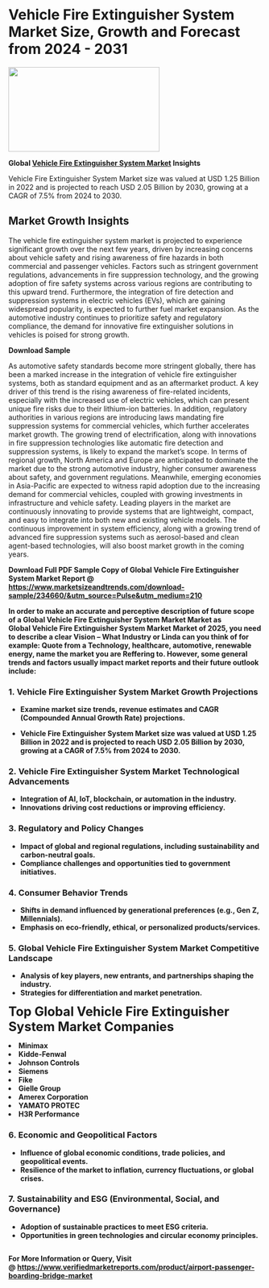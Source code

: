 <H1>Vehicle Fire Extinguisher System Market Size, Growth and Forecast from 2024 - 2031</H1><img class="aligncenter size-medium wp-image-584254" src="https://thirdeyenews.in/wp-content/uploads/2024/09/Global-Market-Research-300x168.jpeg" alt="" width="300" height="168" /><p><strong>Global&nbsp;<a href="https://www.marketsizeandtrends.com/download-sample/234660/&amp;utm_source=Pulse&amp;utm_medium=210">Vehicle Fire Extinguisher System Market</a> Insights</strong></p><p>Vehicle Fire Extinguisher System Market size was valued at USD 1.25 Billion in 2022 and is projected to reach USD 2.05 Billion by 2030, growing at a CAGR of 7.5% from 2024 to 2030.</p><p><h2>Market Growth Insights</h2> <p>The vehicle fire extinguisher system market is projected to experience significant growth over the next few years, driven by increasing concerns about vehicle safety and rising awareness of fire hazards in both commercial and passenger vehicles. Factors such as stringent government regulations, advancements in fire suppression technology, and the growing adoption of fire safety systems across various regions are contributing to this upward trend. Furthermore, the integration of fire detection and suppression systems in electric vehicles (EVs), which are gaining widespread popularity, is expected to further fuel market expansion. As the automotive industry continues to prioritize safety and regulatory compliance, the demand for innovative fire extinguisher solutions in vehicles is poised for strong growth.</p> <p><strong>Download Sample</strong></p> <p>As automotive safety standards become more stringent globally, there has been a marked increase in the integration of vehicle fire extinguisher systems, both as standard equipment and as an aftermarket product. A key driver of this trend is the rising awareness of fire-related incidents, especially with the increased use of electric vehicles, which can present unique fire risks due to their lithium-ion batteries. In addition, regulatory authorities in various regions are introducing laws mandating fire suppression systems for commercial vehicles, which further accelerates market growth. The growing trend of electrification, along with innovations in fire suppression technologies like automatic fire detection and suppression systems, is likely to expand the market’s scope. In terms of regional growth, North America and Europe are anticipated to dominate the market due to the strong automotive industry, higher consumer awareness about safety, and government regulations. Meanwhile, emerging economies in Asia-Pacific are expected to witness rapid adoption due to the increasing demand for commercial vehicles, coupled with growing investments in infrastructure and vehicle safety. Leading players in the market are continuously innovating to provide systems that are lightweight, compact, and easy to integrate into both new and existing vehicle models. The continuous improvement in system efficiency, along with a growing trend of advanced fire suppression systems such as aerosol-based and clean agent-based technologies, will also boost market growth in the coming years. <p><strong></p><p><span class=""><strong>Download Full PDF Sample Copy of Global Vehicle Fire Extinguisher System Market Report</strong> @ <a href="https://www.marketsizeandtrends.com/download-sample/234660/&amp;utm_source=Pulse&amp;utm_medium=210" target="_blank">https://www.marketsizeandtrends.com/download-sample/234660/&amp;utm_source=Pulse&amp;utm_medium=210</a></span></p><p>In order to make an accurate and perceptive description of future scope of a Global&nbsp;Vehicle Fire Extinguisher System Market Market as Global&nbsp;Vehicle Fire Extinguisher System Market Market of 2025, you need to describe a clear Vision &ndash; What Industry or Linda can you think of for example: Quote from a Technology, healthcare, automotive, renewable energy, name the market you are Reffering to. However, some general trends and factors usually impact market reports and their future outlook include:</p><h3>1.&nbsp;<strong>Vehicle Fire Extinguisher System Market Growth Projections</strong></h3><ul><li>Examine market size trends, revenue estimates and CAGR (Compounded Annual Growth Rate) projections.</li><li><p>Vehicle Fire Extinguisher System Market size was valued at USD 1.25 Billion in 2022 and is projected to reach USD 2.05 Billion by 2030, growing at a CAGR of 7.5% from 2024 to 2030.</p></li></ul><h3>2.&nbsp;<strong>Vehicle Fire Extinguisher System Market Technological Advancements</strong></h3><ul><li>Integration of AI, IoT, blockchain, or automation in the industry.</li><li>Innovations driving cost reductions or improving efficiency.</li></ul><h3>3.&nbsp;<strong>Regulatory and Policy Changes</strong></h3><ul><li>Impact of global and regional regulations, including sustainability and carbon-neutral goals.</li><li>Compliance challenges and opportunities tied to government initiatives.</li></ul><h3>4.&nbsp;<strong>Consumer Behavior Trends</strong></h3><ul><li>Shifts in demand influenced by generational preferences (e.g., Gen Z, Millennials).</li><li>Emphasis on eco-friendly, ethical, or personalized products/services.</li></ul><h3>5.&nbsp;<strong>Global Vehicle Fire Extinguisher System Market Competitive Landscape</strong></h3><ul><li>Analysis of key players, new entrants, and partnerships shaping the industry.</li><li>Strategies for differentiation and market penetration.</li></ul><p data-pm-slice="1 1 []"><span style="color: inherit; font-family: inherit; font-size: 25px;">Top Global Vehicle Fire Extinguisher System Market Companies</span></p><div class="" data-test-id=""><p><li>Minimax</li><li> Kidde-Fenwal</li><li> Johnson Controls</li><li> Siemens</li><li> Fike</li><li> Gielle Group</li><li> Amerex Corporation</li><li> YAMATO PROTEC</li><li> H3R Performance</li></p></div><h3>6.&nbsp;<strong>Economic and Geopolitical Factors</strong></h3><ul><li>Influence of global economic conditions, trade policies, and geopolitical events.</li><li>Resilience of the market to inflation, currency fluctuations, or global crises.</li></ul><h3>7.&nbsp;<strong>Sustainability and ESG (Environmental, Social, and Governance)</strong></h3><ul><li>Adoption of sustainable practices to meet ESG criteria.</li><li>Opportunities in green technologies and circular economy principles.</li></ul><h2><strong style="font-size: 14px;">For More Information or Query, Visit @&nbsp;</strong><a style="background-color: #ffffff; font-size: 14px;" href="https://www.marketsizeandtrends.com/report/vehicle-fire-extinguisher-system-market/" target="_blank">https://www.verifiedmarketreports.com/product/airport-passenger-boarding-bridge-market</a></h2>
